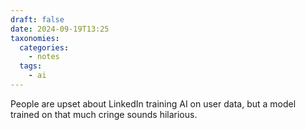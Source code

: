```yaml
---
draft: false
date: 2024-09-19T13:25
taxonomies:
  categories:
    - notes
  tags:
    - ai
---
```

People are upset about LinkedIn training AI on user data, but a model trained on that much cringe sounds hilarious.
